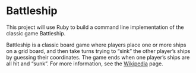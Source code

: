 # Battleship

This project will use Ruby to build a command line implementation of the classic game Battleship.
   
Battleship is a classic board game where players place one or more ships on a grid board, and then take turns trying to “sink” the other player’s ships by guessing their coordinates. The game ends when one player’s ships are all hit and “sunk”. For more information, see the [Wikipedia](https://backend.turing.edu/module1/projects/battleship/#:~:text=information%2C%20see%20the-,Wikipedia%20page,-.) page.

